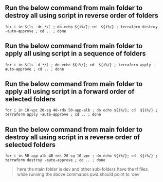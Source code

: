## Run the below command from main folder to destroy all using script in reverse order of folders
    for i in $(ls -dr */) ; do echo ${i%/}; cd  ${i%/} ; terraform destroy -auto-approve ; cd .. ; done


## Run the below command from main folder to apply all using script in a sequence of folders
    for i in $(ls -d */) ; do echo ${i%/}; cd  ${i%/} ; terraform apply -auto-approve ; cd .. ; done


## Run the below command from main folder to apply all using script in a forward order of selected folders
    for i in 10-vpc 20-sg 40-rds 50-app-alb ; do echo ${i%/}; cd  ${i%/} ; terraform apply -auto-approve ; cd .. ; done

## Run the below command from main folder to destroy all using script in a reverse order of selected folders
    for i in 50-app-alb 40-rds 20-sg 10-vpc ; do echo ${i%/}; cd  ${i%/} ; terraform destroy -auto-approve ; cd .. ; done

> here the main folder is dev and other sub-folders have the tf files, while running the above commands pwd should point to 'dev'